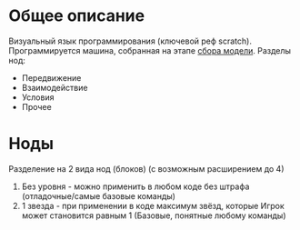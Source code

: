 # Общее описание
Визуальный язык программирования (ключевой реф scratch).
Программируется машина, собранная на этапе [сбора модели](!сбор-модели).
Разделы нод:
- Передвижение
- Взаимодействие
- Условия
- Прочее

# Ноды
Разделение на 2 вида нод (блоков) (с возможным расширением до 4)
1. Без уровня - можно применить в любом коде без штрафа (отладочные/самые базовые команды)
2. 1 звезда - при применении в коде максимум звёзд, которые Игрок может становится равным 1 (Базовые, понятные любому команды)